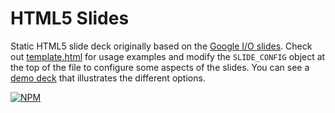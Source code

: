 # HTML5 Slides

Static HTML5 slide deck originally based on the [Google I/O slides](https://code.google.com/p/io-2012-slides).
Check out [template.html](https://github.com/tomayac/html5-slides/blob/master/template.html)
for usage examples and modify the ```SLIDE_CONFIG``` object at the top of the file
to configure some aspects of the slides.
You can see a [demo deck](http://tomayac.github.io/html5-slides/template.html) that illustrates the different options.

[![NPM](https://nodei.co/npm/html5-slides.png?downloads=true)](https://nodei.co/npm/html5-slides/)
